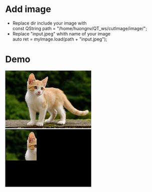 # Add image
* Replace dir include your image with  
const QString path = "/home/huongnv/QT_ws/cutImage/image/";
* Replace "input.jpeg" whith name of your image    
auto ret = myImage.load(path + "input.jpeg");

# Demo 
![plot](image/input.jpeg)
![plot](image/output.jpeg)
